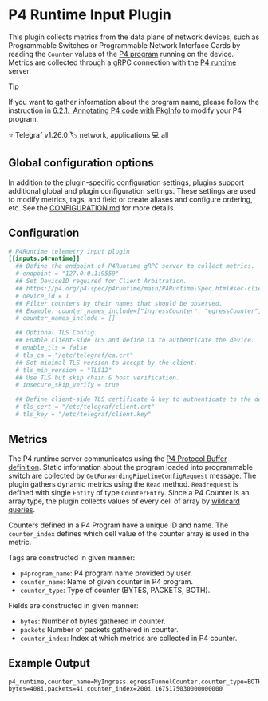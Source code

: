 # P4 Runtime Input Plugin

This plugin collects metrics from the data plane of network devices, such as
Programmable Switches or Programmable Network Interface Cards by reading the
`Counter` values of the [P4 program][p4lang] running on the device.
Metrics are collected through a gRPC connection with the [P4 runtime][p4runtime]
server.

> [!TIP]
> If you want to gather information about the program name, please follow the
> instruction in [6.2.1. Annotating P4 code with PkgInfo][p4annotation] to
> modify your P4 program.

⭐ Telegraf v1.26.0
🏷️ network, applications
💻 all

[p4lang]: https://p4.org
[p4runtime]: https://github.com/p4lang/p4runtime
[p4annotation]: https://p4.org/p4-spec/p4runtime/main/P4Runtime-Spec.html#sec-annotating-p4-code-with-pkginfo

## Global configuration options <!-- @/docs/includes/plugin_config.md -->

In addition to the plugin-specific configuration settings, plugins support
additional global and plugin configuration settings. These settings are used to
modify metrics, tags, and field or create aliases and configure ordering, etc.
See the [CONFIGURATION.md][CONFIGURATION.md] for more details.

[CONFIGURATION.md]: ../../../docs/CONFIGURATION.md#plugins

## Configuration

```toml @sample.conf
# P4Runtime telemetry input plugin
[[inputs.p4runtime]]
  ## Define the endpoint of P4Runtime gRPC server to collect metrics.
  # endpoint = "127.0.0.1:9559"
  ## Set DeviceID required for Client Arbitration.
  ## https://p4.org/p4-spec/p4runtime/main/P4Runtime-Spec.html#sec-client-arbitration-and-controller-replication
  # device_id = 1
  ## Filter counters by their names that should be observed.
  ## Example: counter_names_include=["ingressCounter", "egressCounter"]
  # counter_names_include = []

  ## Optional TLS Config.
  ## Enable client-side TLS and define CA to authenticate the device.
  # enable_tls = false
  # tls_ca = "/etc/telegraf/ca.crt"
  ## Set minimal TLS version to accept by the client.
  # tls_min_version = "TLS12"
  ## Use TLS but skip chain & host verification.
  # insecure_skip_verify = true

  ## Define client-side TLS certificate & key to authenticate to the device.
  # tls_cert = "/etc/telegraf/client.crt"
  # tls_key = "/etc/telegraf/client.key"
```

## Metrics

The P4 runtime server communicates using the
[P4 Protocol Buffer definition][p4proto].  Static information about the program
loaded into programmable switch are collected by
`GetForwardingPipelineConfigRequest` message. The plugin gathers dynamic metrics
using the `Read` method. `Readrequest` is defined with single `Entity` of type
`CounterEntry`. Since a P4 Counter is an array type, the plugin collects values
of every cell of array by [wildcard queries][wildcards].

Counters defined in a P4 Program have a unique ID and name. The `counter_index`
defines which cell value of the counter array is used in the metric.

Tags are constructed in given manner:

- `p4program_name`: P4 program name provided by user.
- `counter_name`: Name of given counter in P4 program.
- `counter_type`: Type of counter (BYTES, PACKETS, BOTH).

Fields are constructed in given manner:

- `bytes`: Number of bytes gathered in counter.
- `packets` Number of packets gathered in counter.
- `counter_index`: Index at which metrics are collected in P4 counter.

## Example Output

```text
p4_runtime,counter_name=MyIngress.egressTunnelCounter,counter_type=BOTH,host=p4 bytes=408i,packets=4i,counter_index=200i 1675175030000000000
```

[p4proto]: https://github.com/p4lang/p4runtime/blob/main/proto/p4/v1/p4runtime.proto
[wildcards]: https://github.com/p4lang/p4runtime/blob/main/proto/p4/v1/p4runtime.proto#L379
